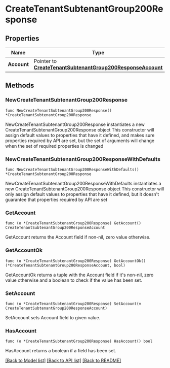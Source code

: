 # CreateTenantSubtenantGroup200Response

## Properties

Name | Type | Description | Notes
------------ | ------------- | ------------- | -------------
**Account** | Pointer to [**CreateTenantSubtenantGroup200ResponseAccount**](CreateTenantSubtenantGroup200ResponseAccount.md) |  | [optional] 

## Methods

### NewCreateTenantSubtenantGroup200Response

`func NewCreateTenantSubtenantGroup200Response() *CreateTenantSubtenantGroup200Response`

NewCreateTenantSubtenantGroup200Response instantiates a new CreateTenantSubtenantGroup200Response object
This constructor will assign default values to properties that have it defined,
and makes sure properties required by API are set, but the set of arguments
will change when the set of required properties is changed

### NewCreateTenantSubtenantGroup200ResponseWithDefaults

`func NewCreateTenantSubtenantGroup200ResponseWithDefaults() *CreateTenantSubtenantGroup200Response`

NewCreateTenantSubtenantGroup200ResponseWithDefaults instantiates a new CreateTenantSubtenantGroup200Response object
This constructor will only assign default values to properties that have it defined,
but it doesn't guarantee that properties required by API are set

### GetAccount

`func (o *CreateTenantSubtenantGroup200Response) GetAccount() CreateTenantSubtenantGroup200ResponseAccount`

GetAccount returns the Account field if non-nil, zero value otherwise.

### GetAccountOk

`func (o *CreateTenantSubtenantGroup200Response) GetAccountOk() (*CreateTenantSubtenantGroup200ResponseAccount, bool)`

GetAccountOk returns a tuple with the Account field if it's non-nil, zero value otherwise
and a boolean to check if the value has been set.

### SetAccount

`func (o *CreateTenantSubtenantGroup200Response) SetAccount(v CreateTenantSubtenantGroup200ResponseAccount)`

SetAccount sets Account field to given value.

### HasAccount

`func (o *CreateTenantSubtenantGroup200Response) HasAccount() bool`

HasAccount returns a boolean if a field has been set.


[[Back to Model list]](../README.md#documentation-for-models) [[Back to API list]](../README.md#documentation-for-api-endpoints) [[Back to README]](../README.md)


